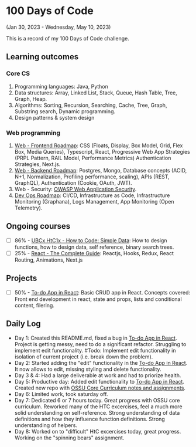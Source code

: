 # 100 Days of Code

(Jan 30, 2023 - Wednesday, May 10, 2023)

This is a record of my 100 Days of Code challenge.

## Learning outcomes

### Core CS

1. Programming languages: Java, Python
2. Data structures: Array, Linked List, Stack, Queue, Hash Table, Tree, Graph, Heap.
3. Algorithms: Sorting, Recursion, Searching, Cache, Tree, Graph, Substring search, Dynamic programming.
4. Design patterns & system design

### Web programming

1. [Web - Frontend Roadmap](https://roadmap.sh/frontend): CSS (Floats, Display, Box Model, Grid, Flex Box, Media Queries), Typescript, React, Progressive Web App Strategies (PRPL Pattern, RAIL Model, Performance Metrics) Authentication Strategies, Next.js.
2. [Web - Backend Roadmap](https://roadmap.sh/backend): Postgres, Mongo, Database concepts (ACID, N+1, Normalization, Profiling performance, scaling), APIs (REST, GraphQL), Authentication (Cookie, OAuth, JWT).
3. Web - Security: [OWASP Web Application Security](https://www.youtube.com/playlist?list=PLH8n_ayg-60J9i3nsLybper-DR3zJw6Z5).
4. [Dev Ops Roadmap](https://roadmap.sh/devops): CI/CD, Infrastructure as Code, Infrastructure Monitoring (Graphana), Logs Management, App Monitoring (Open Telemetry).

## Ongoing courses

- [ ] 86% - [UBCx HtC1x - How to Code: Simple Data](https://learning.edx.org/course/course-v1:UBCx+HtC1x+2T2017): How to design functions, how to design data, self reference, binary search trees.
- [ ] 25% - [React - The Complete Guide](https://www.udemy.com/course/react-the-complete-guide-incl-redux): Reactjs, Hooks, Redux, React Routing, Animations, Next.js

## Projects

- [ ] 50% - [To-do App in React](https://github.com/dirkjbreeuwer/todoapp-react): Basic CRUD app in React. Concepts covered: Front end development in react, state and props, lists and conditional content, filering.

## Daily Log

- Day 1: Created this README.md, fixed a bug in [To-do App in React](https://github.com/dirkjbreeuwer/todoapp-react). Project is getting messy, need to do a significant refactor. Struggling to implement edit functionality. #Todo: Implement edit functionality in isolation of current project (i.e. break down the problem).
- Day 2: Started adding the "edit" functionality in the [To-do App in React](https://github.com/dirkjbreeuwer/todoapp-react). It now allows to edit, missing styling and delete functionality.
- Day 3 & 4: Had a large deliverable at work and had to priorize health.
- Day 5: Productive day: Added edit functionality to [To-do App in React](https://github.com/dirkjbreeuwer/todoapp-react). Created new repo with [OSSU Core Curriculum notes and assignments](https://github.com/dirkjbreeuwer/ossu-cs-curriculum).
- Day 6: Limited work, took saturday off.
- Day 7: Dedicated 6 or 7 hours today. Great progress with OSSU core curriculum. Reworked many of the HTC excercises, feel a much more solid understanding on self-reference. Strong understanding of data definitions and how they influence function definitions. Strong understanding of helpers.
- Day 8: Worked on to "difficult" HtC excercises today, great progress. Working on the "spinning bears" assignment.